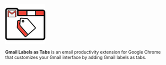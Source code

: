 ![](images/logo.png)

**Gmail Labels as Tabs** is an email productivity extension for Google Chrome that customizes your Gmail interface by adding Gmail labels as tabs.
